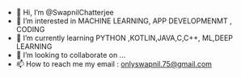 - 👋 Hi, I’m @SwapnilChatterjee
- 👀 I’m interested in MACHINE LEARNING, APP DEVELOPMENMT , CODING
- 🌱 I’m currently learning PYTHON ,KOTLIN,JAVA,C,C++, ML,DEEP LEARNING
- 💞️ I’m looking to collaborate on ...
- 📫 How to reach me my email : onlyswapnil.75@gmail.com 

<!---
SwapnilChatterjee/SwapnilChatterjee is a ✨ special ✨ repository because its `README.md` (this file) appears on your GitHub profile.
You can click the Preview link to take a look at your changes.
--->
